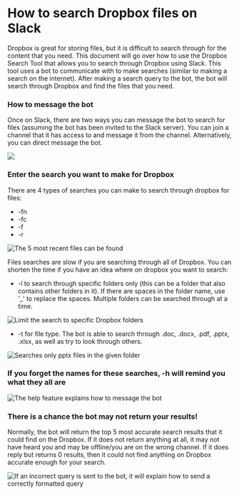 # How to search Dropbox files on Slack
Dropbox is great for storing files, but it is difficult to search through for the content that you need. This document will go over how to use the Dropbox Search Tool that allows you to search through Dropbox using Slack. This tool uses a bot to communicate with to make searches (similar to making a search on the internet). After making a search query to the bot, the bot will search through Dropbox and find the files that you need.

### How to message the bot
Once on Slack, there are two ways you can message the bot to search for files (assuming the bot has been invited to the Slack server). You can join a channel that it has access to and message it from the channel. Alternatively, you can direct message the bot.

![](https://github.com/DevonCurrent/DropboxSearchTool/edit/master/Documentation/MessagingTheBot.PNG)


### Enter the search you want to make for Dropbox
There are 4 types of searches you can make to search through dropbox for files:
* -fn
* -fc
* -f
* -r

![The 5 most recent files can be found](https://github.com/DevonCurrent/DropboxSearchTool/edit/master/Documentation/RecentFileSearch.PNG)


Files searches are slow if you are searching through all of Dropbox. You can shorten the time if you have an idea where on dropbox you want to search:
* -l to search through specific folders only (this can be a folder that also contains other folders in it). If there are spaces in the folder name, use '_' to replace the spaces. Multiple folders can be searched through at a time.

![Limit the search to specific Dropbox folders](https://github.com/DevonCurrent/DropboxSearchTool/edit/master/Documentation/SearchSpecificFolder.PNG)

* -t for file type. The bot is able to search through .doc, .docx, .pdf, .pptx, .xlsx, as well as try to look through others.

![Searches only pptx files in the given folder](https://github.com/DevonCurrent/DropboxSearchTool/edit/master/Documentation/SearchSpecificFolderAndType.PNG)

### If you forget the names for these searches, -h will remind you what they all are

![The help feature explains how to message the bot](https://github.com/DevonCurrent/DropboxSearchTool/edit/master/Documentation/HelpFunction.PNG)

### There is a chance the bot may not return your results!
Normally, the bot will return the top 5 most accurate search results that it could find on the Dropbox. If it does not return anything at all, it may not have heard you and may be offline/you are on the wrong channel. If it does reply but returns 0 results, then it could not find anything on Dropbox accurate enough for your search.

![If an incorrect query is sent to the bot, it will explain how to send a correctly formatted query](https://github.com/DevonCurrent/DropboxSearchTool/edit/master/Documentation/IncorrectQuery.PNG)
